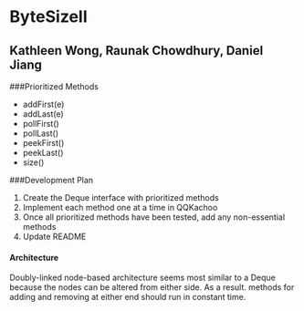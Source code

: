 # ByteSizeII
## Kathleen Wong, Raunak Chowdhury, Daniel Jiang

###Prioritized Methods
* addFirst(e)
* addLast(e)
* pollFirst()
* pollLast()
* peekFirst()
* peekLast()
* size()

###Development Plan
  1. Create the Deque interface with prioritized methods
  2. Implement each method one at a time in QQKachoo
  3. Once all prioritized methods have been tested, add any non-essential methods
  4. Update README

#### Architecture
 Doubly-linked node-based architecture seems most similar to a Deque
 because the nodes can be altered from either side. As a result. methods
 for adding and removing at either end should run in constant time.

